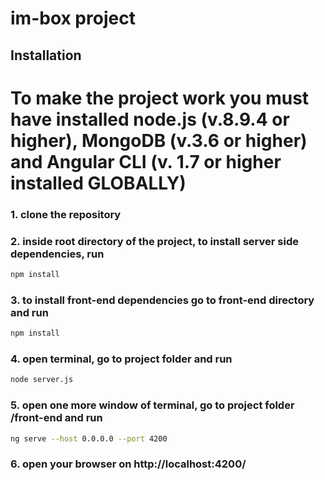 # im-box project
## Installation
# To make the project work you must have installed node.js (v.8.9.4 or higher), MongoDB (v.3.6 or higher) and Angular CLI (v. 1.7 or higher installed GLOBALLY)
### 1. clone the repository
### 2. inside root directory of the project, to install server side dependencies, run 
```bash
npm install
```
### 3. to install front-end dependencies go to front-end directory and run 
```bash
npm install
```
### 4. open terminal, go to project folder and run 
```bash
node server.js
```
### 5. open one more window of terminal, go to project folder /front-end and run
```bash
ng serve --host 0.0.0.0 --port 4200
```
### 6. open your browser on http://localhost:4200/
